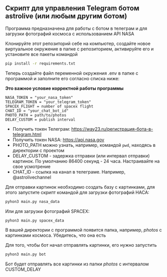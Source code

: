 ## Скрипт для управления Telegram ботом astrolive (или любым другим ботом)


Программа предназначена для работы с ботом в телеграм и для загрузки фотографий космоса с использованием API NASA

Клонируйте этот репозиторий себе на компьютер, создайте новое виртуальное окружение в папке с репозиторием, активируйте его и установите все пакеты командой 
```bash
pip install -r requirements.txt
```

Теперь создайте файл переменной окружения .env в папке с программой и заполните его согласно списка ниже:

**Это важное условие корректной работы программы**
```text
NASA_TOKEN = "your_nasa_token"
TELEGRAM_TOKEN = "your_telegram_token"
SPACEX_FLIGHT = number of spacex flight
CHAT_ID = "your_chat_bot_id"
PHOTO_PATH = path/to/photos
DELAY_CUSTOM = publish interval

```

- Получить токен Телеграм:
  https://way23.ru/регистрация-бота-в-telegram.html
- Получить токен NASA:
  https://api.nasa.gov
- PHOTO_PATH можно узнать, например, командой ```pwd```, находясь в директории с проектом 
- DELAY_CUSTOM - задержка отправки (или интервал отправки) картинок. По умолчанию 86400 секунд - 24 часа. Настраивайте на свое усмотрение
- CHAT_ID - ссылка на канал в телеграме. Например, @astrolivechannel

Для отправки картинок необходимо создать базу с картинками, для этого
запустите скрипт командой для загрузки фотографий НАСА:
```bash
pyhon3 main.py nasa_data
```
Или для загрузки фотографий SPACEX:
```bash
pyhon3 main.py spacex_data
```
В вашей директории с программой появится папка, например, *photos* с картинками космоса.
Убедитесь, что она есть

Для того, чтобы бот начал отправлять картинки, его нужно запустить
```bash
pyhon3 main.py bot
```
Бот будет отправлять все картинки из папки *photos* с интервалом CUSTOM_DELAY





  


